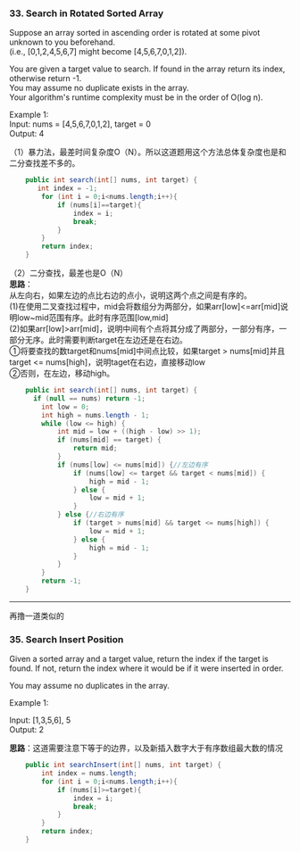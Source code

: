 ### 33. Search in Rotated Sorted Array
Suppose an array sorted in ascending order is rotated at some pivot unknown to you beforehand.  
(i.e., [0,1,2,4,5,6,7] might become [4,5,6,7,0,1,2]).  

You are given a target value to search. If found in the array return its index, otherwise return -1.  
You may assume no duplicate exists in the array.  
Your algorithm's runtime complexity must be in the order of O(log n).  

Example 1:  
Input: nums = [4,5,6,7,0,1,2], target = 0  
Output: 4  

（1）暴力法，最差时间复杂度O（N）。所以这道题用这个方法总体复杂度也是和二分查找差不多的。
```java
    public int search(int[] nums, int target) {
       int index = -1;
        for (int i = 0;i<nums.length;i++){
            if (nums[i]==target){
                index = i;
                break;
            }
        }
        return index;
    }
```
（2）二分查找，最差也是O（N）  
**思路**：  
从左向右，如果左边的点比右边的点小，说明这两个点之间是有序的。  
(1)在使用二叉查找过程中，mid会将数组分为两部分，如果arr[low]<=arr[mid]说明low~mid范围有序。此时有序范围[low,mid]  
(2)如果arr[low]>arr[mid]，说明中间有个点将其分成了两部分，一部分有序，一部分无序。此时需要判断target在左边还是在右边。  
①将要查找的数target和nums[mid]中间点比较，如果target > nums[mid]并且target <= nums[high]，说明taget在右边，直接移动low  
②否则，在左边，移动high。  
```java
    public int search(int[] nums, int target) {
      if (null == nums) return -1;
        int low = 0;
        int high = nums.length - 1;
        while (low <= high) {
            int mid = low + ((high - low) >> 1);
            if (nums[mid] == target) {
                return mid;
            }
            if (nums[low] <= nums[mid]) {//左边有序
                if (nums[low] <= target && target < nums[mid]) {
                    high = mid - 1;
                } else {
                    low = mid + 1;
                }
            } else {//右边有序
                if (target > nums[mid] && target <= nums[high]) {
                    low = mid + 1;
                } else {
                    high = mid - 1;
                }
            }
        }
        return -1;
    }
```
****
再撸一道类似的
### 35. Search Insert Position
Given a sorted array and a target value, return the index if the target is found. If not, return the index where it would be if it were inserted in order.  

You may assume no duplicates in the array.  

Example 1:  

Input: [1,3,5,6], 5  
Output: 2  

**思路**：这道需要注意下等于的边界，以及新插入数字大于有序数组最大数的情况
```java
    public int searchInsert(int[] nums, int target) {
        int index = nums.length;
        for (int i = 0;i<nums.length;i++){
            if (nums[i]>=target){
                index = i;
                break;
            }
        }
        return index;
    }
```
